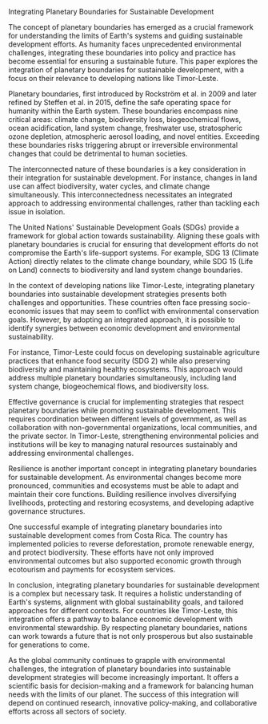 Integrating Planetary Boundaries for Sustainable Development

The concept of planetary boundaries has emerged as a crucial framework for understanding the limits of Earth's systems and guiding sustainable development efforts. As humanity faces unprecedented environmental challenges, integrating these boundaries into policy and practice has become essential for ensuring a sustainable future. This paper explores the integration of planetary boundaries for sustainable development, with a focus on their relevance to developing nations like Timor-Leste.

Planetary boundaries, first introduced by Rockström et al. in 2009 and later refined by Steffen et al. in 2015, define the safe operating space for humanity within the Earth system. These boundaries encompass nine critical areas: climate change, biodiversity loss, biogeochemical flows, ocean acidification, land system change, freshwater use, stratospheric ozone depletion, atmospheric aerosol loading, and novel entities. Exceeding these boundaries risks triggering abrupt or irreversible environmental changes that could be detrimental to human societies.

The interconnected nature of these boundaries is a key consideration in their integration for sustainable development. For instance, changes in land use can affect biodiversity, water cycles, and climate change simultaneously. This interconnectedness necessitates an integrated approach to addressing environmental challenges, rather than tackling each issue in isolation.

The United Nations' Sustainable Development Goals (SDGs) provide a framework for global action towards sustainability. Aligning these goals with planetary boundaries is crucial for ensuring that development efforts do not compromise the Earth's life-support systems. For example, SDG 13 (Climate Action) directly relates to the climate change boundary, while SDG 15 (Life on Land) connects to biodiversity and land system change boundaries.

In the context of developing nations like Timor-Leste, integrating planetary boundaries into sustainable development strategies presents both challenges and opportunities. These countries often face pressing socio-economic issues that may seem to conflict with environmental conservation goals. However, by adopting an integrated approach, it is possible to identify synergies between economic development and environmental sustainability.

For instance, Timor-Leste could focus on developing sustainable agriculture practices that enhance food security (SDG 2) while also preserving biodiversity and maintaining healthy ecosystems. This approach would address multiple planetary boundaries simultaneously, including land system change, biogeochemical flows, and biodiversity loss.

Effective governance is crucial for implementing strategies that respect planetary boundaries while promoting sustainable development. This requires coordination between different levels of government, as well as collaboration with non-governmental organizations, local communities, and the private sector. In Timor-Leste, strengthening environmental policies and institutions will be key to managing natural resources sustainably and addressing environmental challenges.

Resilience is another important concept in integrating planetary boundaries for sustainable development. As environmental changes become more pronounced, communities and ecosystems must be able to adapt and maintain their core functions. Building resilience involves diversifying livelihoods, protecting and restoring ecosystems, and developing adaptive governance structures.

One successful example of integrating planetary boundaries into sustainable development comes from Costa Rica. The country has implemented policies to reverse deforestation, promote renewable energy, and protect biodiversity. These efforts have not only improved environmental outcomes but also supported economic growth through ecotourism and payments for ecosystem services.

In conclusion, integrating planetary boundaries for sustainable development is a complex but necessary task. It requires a holistic understanding of Earth's systems, alignment with global sustainability goals, and tailored approaches for different contexts. For countries like Timor-Leste, this integration offers a pathway to balance economic development with environmental stewardship. By respecting planetary boundaries, nations can work towards a future that is not only prosperous but also sustainable for generations to come.

As the global community continues to grapple with environmental challenges, the integration of planetary boundaries into sustainable development strategies will become increasingly important. It offers a scientific basis for decision-making and a framework for balancing human needs with the limits of our planet. The success of this integration will depend on continued research, innovative policy-making, and collaborative efforts across all sectors of society.